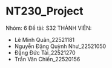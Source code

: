# NT230_Project
Nhóm: 6
Đề tài: S32
THÀNH VIÊN:
- Lê Minh Quân_22521181
- Nguyễn Đặng Quỳnh Như_22521050
- Đặng Đức Tài_22521270
- Trần Văn Chiến_22520156
